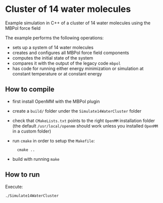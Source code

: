 Cluster of 14 water molecules
=============================

Example simulation in C++ of a cluster of 14 water molecules 
using the MBPol force field

The example performs the following operations:

* sets up a system of 14 water molecules
* creates and configures all MBPol force field components
* computes the initial state of the system
* compares it with the output of the legacy code `mbpol`
* has code for running either energy minimization or simulation at constant temperature or at constant energy 

## How to compile

* first install OpenMM with the MBPol plugin
* create a `build/` folder under the `Simulate14WaterCluster` folder
* check that `CMakeLists.txt` points to the right `OpenMM` installation folder (the default `/usr/local/openmm` should work unless you installed `OpenMM` in a custom folder)
* run `cmake` in order to setup the `Makefile`:

        cmake ..

* build with running `make` 

## How to run

Execute:

    ./Simulate14WaterCluster

